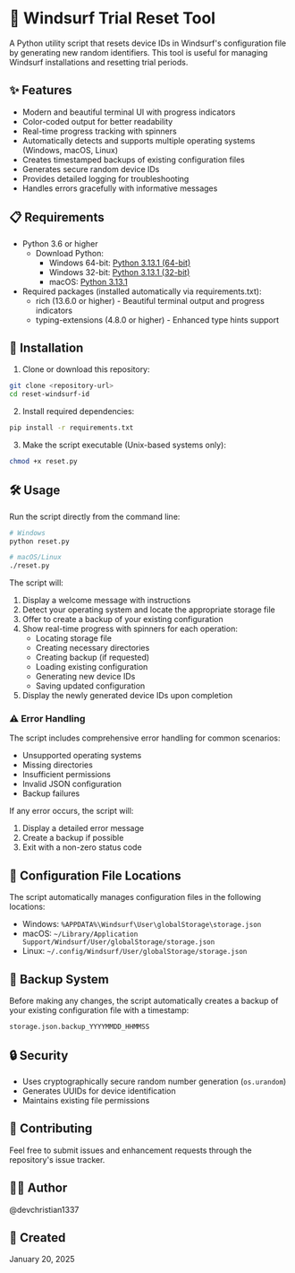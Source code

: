 # 🌊 Windsurf Trial Reset Tool

A Python utility script that resets device IDs in Windsurf's configuration file by generating new random identifiers. This tool is useful for managing Windsurf installations and resetting trial periods.

## ✨ Features

- Modern and beautiful terminal UI with progress indicators
- Color-coded output for better readability
- Real-time progress tracking with spinners
- Automatically detects and supports multiple operating systems (Windows, macOS, Linux)
- Creates timestamped backups of existing configuration files
- Generates secure random device IDs
- Provides detailed logging for troubleshooting
- Handles errors gracefully with informative messages

## 📋 Requirements

- Python 3.6 or higher
  - Download Python:
    - Windows 64-bit: [Python 3.13.1 (64-bit)](https://www.python.org/ftp/python/3.13.1/python-3.13.1-amd64.exe)
    - Windows 32-bit: [Python 3.13.1 (32-bit)](https://www.python.org/ftp/python/3.13.1/python-3.13.1.exe)
    - macOS: [Python 3.13.1](https://www.python.org/ftp/python/3.13.1/python-3.13.1-macos11.pkg)
- Required packages (installed automatically via requirements.txt):
  - rich (13.6.0 or higher) - Beautiful terminal output and progress indicators
  - typing-extensions (4.8.0 or higher) - Enhanced type hints support

## 🚀 Installation

1. Clone or download this repository:
```bash
git clone <repository-url>
cd reset-windsurf-id
```

2. Install required dependencies:
```bash
pip install -r requirements.txt
```

3. Make the script executable (Unix-based systems only):
```bash
chmod +x reset.py
```

## 🛠️ Usage

Run the script directly from the command line:

```bash
# Windows
python reset.py

# macOS/Linux
./reset.py
```

The script will:
1. Display a welcome message with instructions
2. Detect your operating system and locate the appropriate storage file
3. Offer to create a backup of your existing configuration
4. Show real-time progress with spinners for each operation:
   - Locating storage file
   - Creating necessary directories
   - Creating backup (if requested)
   - Loading existing configuration
   - Generating new device IDs
   - Saving updated configuration
5. Display the newly generated device IDs upon completion

### ⚠️ Error Handling

The script includes comprehensive error handling for common scenarios:
- Unsupported operating systems
- Missing directories
- Insufficient permissions
- Invalid JSON configuration
- Backup failures

If any error occurs, the script will:
1. Display a detailed error message
2. Create a backup if possible
3. Exit with a non-zero status code

## 📂 Configuration File Locations

The script automatically manages configuration files in the following locations:

- Windows: `%APPDATA%\Windsurf\User\globalStorage\storage.json`
- macOS: `~/Library/Application Support/Windsurf/User/globalStorage/storage.json`
- Linux: `~/.config/Windsurf/User/globalStorage/storage.json`

## 💾 Backup System

Before making any changes, the script automatically creates a backup of your existing configuration file with a timestamp:
```
storage.json.backup_YYYYMMDD_HHMMSS
```

## 🔒 Security

- Uses cryptographically secure random number generation (`os.urandom`)
- Generates UUIDs for device identification
- Maintains existing file permissions

## 👥 Contributing

Feel free to submit issues and enhancement requests through the repository's issue tracker.

## 👨‍💻 Author

@devchristian1337

## 📅 Created

January 20, 2025
